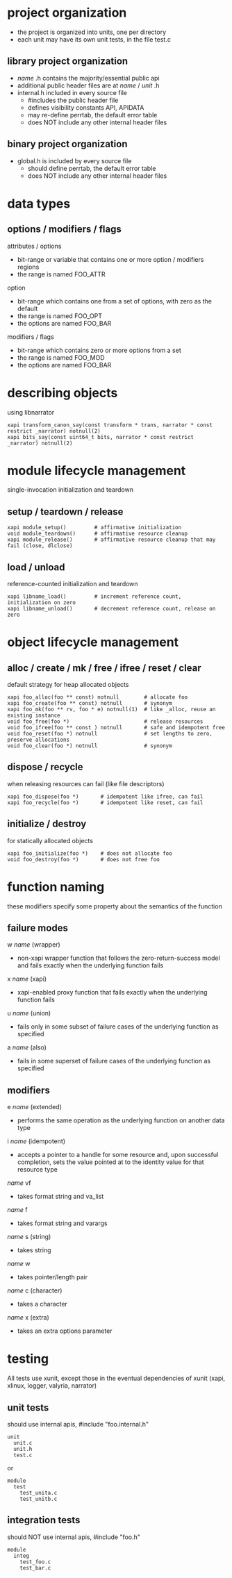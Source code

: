 # project organization
* the project is organized into units, one per directory
* each unit may have its own unit tests, in the file test.c

## library project organization

*  _name_ .h contains the majority/essential public api
  * additional public header files are at  _name_ / _unit_ .h
* internal.h included in every source file
  * #includes the public header file
  * defines visibility constants API, APIDATA
  * may re-define perrtab, the default error table
  * does NOT include any other internal header files

## binary project organization

* global.h is included by every source file
  * should define perrtab, the default error table
  * does NOT include any other internal header files

# data types

## options / modifiers / flags

attributes / options
* bit-range or variable that contains one or more option / modifiers regions
* the range is named FOO_ATTR

option
* bit-range which contains one from a set of options, with zero as the default
* the range is named FOO_OPT
* the options are named FOO_BAR

modifiers / flags
* bit-range which contains zero or more options from a set
* the range is named FOO_MOD
* the options are named FOO_BAR

# describing objects

using libnarrator

```
xapi transform_canon_say(const transform * trans, narrator * const restrict _narrator) notnull(2)
xapi bits_say(const uint64_t bits, narrator * const restrict _narrator) notnull(2)
```

# module lifecycle management

single-invocation initialization and teardown

## setup / teardown / release

```
xapi module_setup()         # affirmative initialization
void module_teardown()      # affirmative resource cleanup
xapi module_release()       # affirmative resource cleanup that may fail (close, dlclose)
```

## load / unload

reference-counted initialization and teardown

```
xapi libname_load()         # increment reference count, initialization on zero
xapi libname_unload()       # decrement reference count, release on zero
```

# object lifecycle management

## alloc / create / mk / free / ifree / reset / clear

default strategy for heap allocated objects

```
xapi foo_alloc(foo ** const) notnull        # allocate foo
xapi foo_create(foo ** const) notnull       # synonym
xapi foo_mk(foo ** rv, foo * e) notnull(1)  # like _alloc, reuse an existing instance
void foo_free(foo *)                        # release resources
void foo_ifree(foo ** const ) notnull       # safe and idempotent free
void foo_reset(foo *) notnull               # set lengths to zero, preserve allocations
void foo_clear(foo *) notnull               # synonym
```

## dispose / recycle

when releasing resources can fail (like file descriptors)

```
xapi foo_dispose(foo *)       # idempotent like ifree, can fail
xapi foo_recycle(foo *)       # idempotent like reset, can fail
```

## initialize / destroy

for statically allocated objects

```
xapi foo_initialize(foo *)    # does not allocate foo
void foo_destroy(foo *)       # does not free foo
```

# function naming

these modifiers specify some property about the semantics of the function

## failure modes

w _name_ (wrapper)
* non-xapi wrapper function that follows the zero-return-success model and
  fails exactly when the underlying function fails

x _name_ (xapi)
* xapi-enabled proxy function that fails exactly when the underlying function fails

u _name_ (union)
* fails only in some subset of failure cases of the underlying function as
  specified

a _name_ (also)
* fails in some superset of failure cases of the underlying function as
  specified

## modifiers

e _name_  (extended)
* performs the same operation as the underlying function on another data type

i _name_  (idempotent)
* accepts a pointer to a handle for some resource and, upon successful
  completion, sets the value pointed at to the identity value for that resource
  type

_name_ vf
* takes format string and va_list

_name_ f
* takes format string and varargs

_name_ s (string)
* takes string

_name_ w
* takes pointer/length pair

_name_ c (character)
* takes a character

_name_ x (extra)
* takes an extra options parameter

# testing

All tests use xunit, except those in the eventual dependencies of xunit (xapi, xlinux, logger, valyria, narrator)

## unit tests

should use internal apis, #include "foo.internal.h"

```
unit
  unit.c
  unit.h
  test.c
```

or

```
module
  test
    test_unita.c
    test_unitb.c
```

## integration tests

should NOT use internal apis, #include "foo.h"

```
module
  integ
    test_foo.c
    test_bar.c
```
